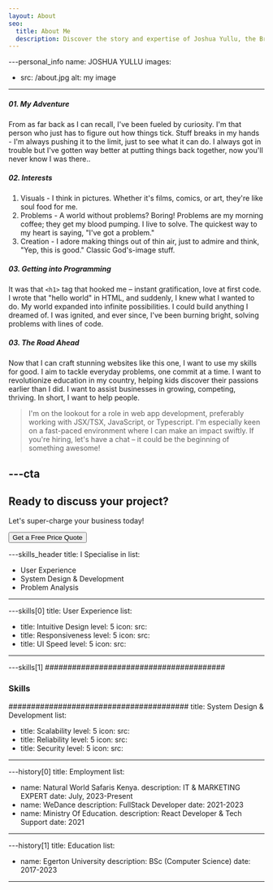 ```yaml
---
layout: About
seo:
  title: About Me
  description: Discover the story and expertise of Joshua Yullu, the Brand Strategist and Software Developer passionate about helping businesses succeed and creating impactful web experiences.
---
```




---personal_info
name: JOSHUA YULLU
images:
  - src: /about.jpg
    alt: my image
---
##### <span>01.</span> My Adventure

From as far back as I can recall, I've been fueled by curiosity. I'm that person who just has to figure out how things tick. Stuff breaks in my hands - I'm always pushing it to the limit, just to see what it can do. I always got in trouble but I've gotten way better at putting things back together, now you'll never know I was there..

##### <span>02.</span> Interests

1. Visuals -  I think in pictures. Whether it's films, comics, or art, they're like soul food for me.
3. Problems - A world without problems? Boring! Problems are my morning coffee; they get my blood pumping. I live to solve. The quickest way to my heart is saying, "I've got a problem."
4. Creation - I adore making things out of thin air, just to admire and think, "Yep, this is good." Classic God's-image stuff.

##### <span>03.</span> Getting into Programming

It was that `<h1>` tag that hooked me – instant gratification, love at first code. I wrote that "hello world" in HTML, and suddenly, I knew what I wanted to do. My world expanded into infinite possibilities. I could build anything I dreamed of. I was ignited, and ever since, I've been burning bright, solving problems with lines of code.

##### <span>03.</span> The Road Ahead

Now that I can craft stunning websites like this one, I want to use my skills for good. I aim to tackle everyday problems, one commit at a time. I want to revolutionize education in my country, helping kids discover their passions earlier than I did. I want to assist businesses in growing, competing, thriving. In short, I want to help people.

> I'm on the lookout for a role in web app development, preferably working with JSX/TSX, JavaScript, or Typescript. I'm especially keen on a fast-paced environment where I can make an impact swiftly. If you're hiring, let's have a chat – it could be the beginning of something awesome!


---cta
---
## Ready to discuss your project?

Let's super-charge your business today!

<Button href="/contact">
  Get a Free Price Quote
</Button>



---skills_header
title: I Specialise in
list:
  - User Experience
  - System Design & Development
  - Problem Analysis
---



---skills[0]
title: User Experience
list:
  - title: Intuitive Design
    level: 5
    icon:
      src: 
  - title: Responsiveness
    level: 5
    icon:
      src: 
  - title: UI Speed
    level: 5
    icon:
      src: 
---



---skills[1]
########################################
### Skills
########################################
title: System Design & Development
list:
  - title: Scalability
    level: 5
    icon:
      src: 
  - title: Reliability
    level: 5
    icon:
      src: 
  - title: Security
    level: 5
    icon:
      src: 
---



---history[0]
title: Employment
list:
  - name: Natural World Safaris Kenya.
    description: IT & MARKETING EXPERT
    date: July, 2023-Present
  - name: WeDance
    description: FullStack Developer
    date: 2021-2023
  - name: Ministry Of Education.
    description: React Developer & Tech Support
    date: 2021
---





---history[1]
title: Education
list:
  - name: Egerton University
    description: BSc (Computer Science)
    date: 2017-2023
---

